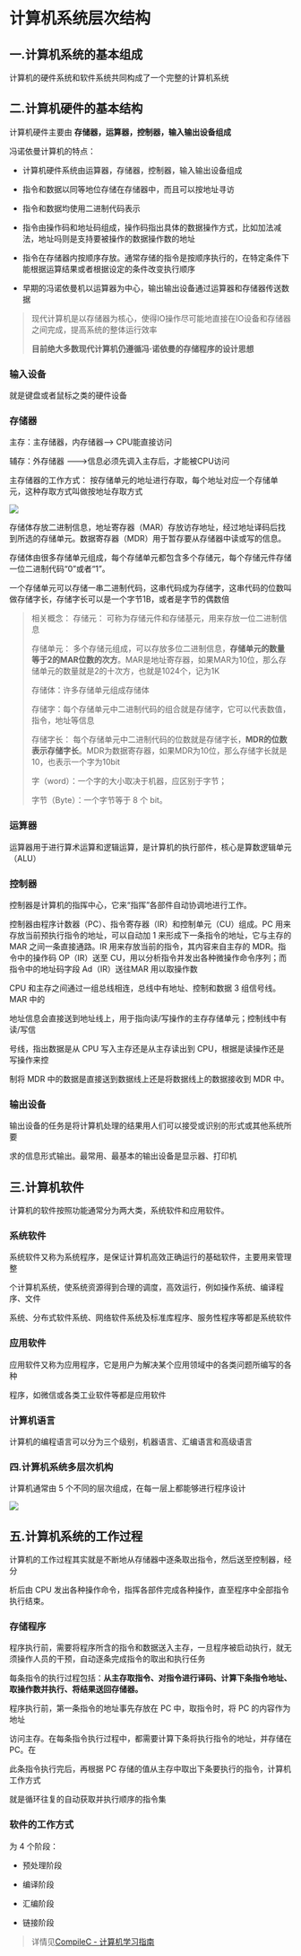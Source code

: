# 计算机系统层次结构

## 一.计算机系统的基本组成

计算机的硬件系统和软件系统共同构成了一个完整的计算机系统

## 二.计算机硬件的基本结构

计算机硬件主要由 **存储器，运算器，控制器，输入输出设备组成**

冯诺依曼计算机的特点：

- 计算机硬件系统由运算器，存储器，控制器，输入输出设备组成
  
- 指令和数据以同等地位存储在存储器中，而且可以按地址寻访
  
- 指令和数据均使用二进制代码表示
  
- 指令由操作码和地址码组成，操作码指出具体的数据操作方式，比如加法减法，地址吗则是支持要被操作的数据操作数的地址
  
- 指令在存储器内按顺序存放。通常存储的指令是按顺序执行的，在特定条件下能根据运算结果或者根据设定的条件改变执行顺序
  
- 早期的冯诺依曼机以运算器为中心，输出输出设备通过运算器和存储器传送数据
  

> 现代计算机是以存储器为核心，使得IO操作尽可能地直接在IO设备和存储器之间完成，提高系统的整体运行效率
> 
> **目前绝大多数现代计算机仍遵循冯·诺依曼的存储程序的设计思想**

### 输入设备

就是键盘或者鼠标之类的硬件设备

### 存储器

主存：主存储器，内存储器--> CPU能直接访问

辅存：外存储器 --->信息必须先调入主存后，才能被CPU访问

主存储器的工作方式： 按存储单元的地址进行存取，每个地址对应一个存储单元，这种存取方式叫做按地址存取方式

![](https://blog.meowrain.cn/api/i/2023/10/28/w07uke-3.webp)

存储体存放二进制信息，地址寄存器（MAR）存放访存地址，经过地址译码后找到所选的存储单元。数据寄存器（MDR）用于暂存要从存储器中读或写的信息。

存储体由很多存储单元组成，每个存储单元都包含多个存储元，每个存储元件存储一位二进制代码“0”或者“1”。

一个存储单元可以存储一串二进制代码，这串代码成为存储字，这串代码的位数叫做存储字长，存储字长可以是一个字节1B，或者是字节的偶数倍

> 相关概念：
> 存储元： 可称为存储元件和存储基元，用来存放一位二进制信息
> 
> 存储单元： 多个存储元组成，可以存放多位二进制信息，**存储单元的数量等于2的MAR位数的次方**。MAR是地址寄存器，如果MAR为10位，那么存储单元的数量就是2的十次方，也就是1024个，记为1K
> 
> 存储体：许多存储单元组成存储体
> 
> 存储字：每个存储单元中二进制代码的组合就是存储字，它可以代表数值，指令，地址等信息
> 
> 存储字长： 每个存储单元中二进制代码的位数就是存储字长，**MDR的位数表示存储字长**。MDR为数据寄存器，如果MDR为10位，那么存储字长就是10，也表示一个字为10bit
> 
> 字（word）：一个字的大小取决于机器，应区别于字节；
> 
> 字节（Byte）：一个字节等于 8 个 bit。

### 运算器

运算器用于进行算术运算和逻辑运算，是计算机的执行部件，核心是算数逻辑单元（ALU）

### 控制器

控制器是计算机的指挥中心，它来“指挥”各部件自动协调地进行工作。

控制器由程序计数器（PC）、指令寄存器（IR）和控制单元（CU）组成。PC 用来存放当前预执行指令的地址，可以自动加 1 来形成下一条指令的地址，它与主存的 MAR 之间一条直接通路。IR 用来存放当前的指令，其内容来自主存的 MDR。指令中的操作码 OP（IR）送至 CU，用以分析指令并发出各种微操作命令序列；而指令中的地址码字段 Ad（IR）送往MAR 用以取操作数

CPU 和主存之间通过一组总线相连，总线中有地址、控制和数据 3 组信号线。MAR 中的

地址信息会直接送到地址线上，用于指向读/写操作的主存存储单元；控制线中有读/写信

号线，指出数据是从 CPU 写入主存还是从主存读出到 CPU，根据是读操作还是写操作来控

制将 MDR 中的数据是直接送到数据线上还是将数据线上的数据接收到 MDR 中。

### 输出设备

输出设备的任务是将计算机处理的结果用人们可以接受或识别的形式或其他系统所要

求的信息形式输出。最常用、最基本的输出设备是显示器、打印机

## 三.计算机软件

计算机的软件按照功能通常分为两大类，系统软件和应用软件。

### 系统软件

系统软件又称为系统程序，是保证计算机高效正确运行的基础软件，主要用来管理整

个计算机系统，使系统资源得到合理的调度，高效运行，例如操作系统、编译程序、文件

系统、分布式软件系统、网络软件系统及标准库程序、服务性程序等都是系统软件

### 应用软件

应用软件又称为应用程序，它是用户为解决某个应用领域中的各类问题所编写的各种

程序，如微信或各类工业软件等都是应用软件

### 计算机语言

计算机的编程语言可以分为三个级别，机器语言、汇编语言和高级语言

### 四.计算机系统多层次机构

计算机通常由 5 个不同的层次组成，在每一层上都能够进行程序设计

![](https://blog.meowrain.cn/api/i/2023/10/28/w857lk-3.webp)

## 五.计算机系统的工作过程

计算机的工作过程其实就是不断地从存储器中逐条取出指令，然后送至控制器，经分

析后由 CPU 发出各种操作命令，指挥各部件完成各种操作，直至程序中全部指令执行结束。

### 存储程序

程序执行前，需要将程序所含的指令和数据送入主存，一旦程序被启动执行，就无须操作人员的干预，自动逐条完成指令的取出和执行任务

每条指令的执行过程包括：**从主存取指令、对指令进行译码、计算下条指令地址、取操作数并执行、将结果送回存储器。**

程序执行前，第一条指令的地址事先存放在 PC 中，取指令时，将 PC 的内容作为地址

访问主存。在每条指令执行过程中，都需要计算下条将执行指令的地址，并存储在 PC。在

此条指令执行完后，再根据 PC 存储的值从主存中取出下条要执行的指令，计算机工作方式

就是循环往复的自动获取并执行顺序的指令集

### 软件的工作方式

为 4 个阶段：

- 预处理阶段
  
- 编译阶段
  
- 汇编阶段
  
- 链接阶段
  

> 详情见[CompileC - 计算机学习指南](https://cs.meowrain.cn/%E5%BF%85%E5%A4%87%E6%8A%80%E8%83%BD/GNU%20Make/C%26C%2B%2BCompile/CompileC/)